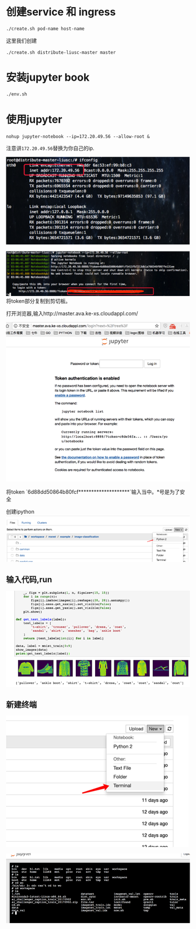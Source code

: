 # 创建service 和 ingress

```bash
./create.sh pod-name host-name
```
这里我们创建
```
./create.sh distribute-liusc-master master
```
# 安装jupyter book

```bash
./env.sh
```

# 使用jupyter

`nohup jupyter-notebook --ip=172.20.49.56 --allow-root &`

注意讲`172.20.49.56`替换为你自己的ip.

![](/assets/ip.png)

![](/assets/import2.png)将token部分复制到剪切板。

打开浏览器,输入http://master.ava.ke-xs.cloudappl.com/

![](/assets/hello.png)

将token \`6d88dd50864b80fcf********************\`输入当中。*号是为了安全

创建ipython![](/assets/ipy.png)

## 输入代码,run

![](/assets/re.png)

## 新建终端

![](/assets/terminal.png)

![](/assets/terms.png)

